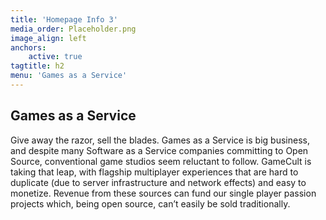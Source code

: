 ```yaml
---
title: 'Homepage Info 3'
media_order: Placeholder.png
image_align: left
anchors:
    active: true
tagtitle: h2
menu: 'Games as a Service'
---
```


## **Games as a Service**

Give away the razor, sell the blades. Games as a Service is big business, and despite many Software as a Service companies committing to Open Source, conventional game studios seem reluctant to follow. GameCult is taking that leap, with flagship multiplayer experiences that are hard to duplicate (due to server infrastructure and network effects) and easy to monetize. Revenue from these sources can fund our single player passion projects which, being open source, can’t easily be sold traditionally.
